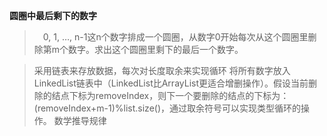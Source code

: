 **圆圈中最后剩下的数字**

> 　0, 1, …, n-1这n个数字排成一个圆圈，从数字0开始每次从这个圆圈里删除第m个数字。求出这个圆圈里剩下的最后一个数字。


> 采用链表来存放数据，每次对长度取余来实现循环
> 将所有数字放入LinkedList链表中（LinkedList比ArrayList更适合增删操作）。假设当前删除的结点下标为removeIndex，则下一个要删除的结点的下标为：(removeIndex+m-1)%list.size()，通过取余符号可以实现类型循环的操作。
> 数学推导规律
